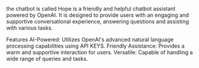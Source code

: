 the chatbot is called Hope is a friendly and helpful chatbot assistant powered by OpenAI. It is designed to provide users with an engaging and supportive conversational experience, answering questions and assisting with various tasks.

Features
AI-Powered: Utilizes OpenAI's advanced natural language processing capabilities using API KEYS.
Friendly Assistance: Provides a warm and supportive interaction for users.
Versatile: Capable of handling a wide range of queries and tasks.
